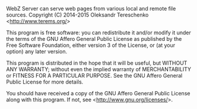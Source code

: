 
WebZ Server can serve web pages from various local and remote file sources.
Copyright (C) 2014-2015  Oleksandr Tereschenko &lt;<http://www.terems.org/>&gt;

This program is free software: you can redistribute it and/or modify
it under the terms of the GNU Affero General Public License as published by
the Free Software Foundation, either version 3 of the License, or
(at your option) any later version.

This program is distributed in the hope that it will be useful,
but WITHOUT ANY WARRANTY; without even the implied warranty of
MERCHANTABILITY or FITNESS FOR A PARTICULAR PURPOSE.  See the
GNU Affero General Public License for more details.

You should have received a copy of the GNU Affero General Public License
along with this program.  If not, see &lt;<http://www.gnu.org/licenses/>&gt;.
